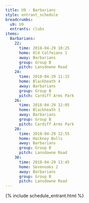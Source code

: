 ```yaml
---
title: U9 - Barbarians
style: entrant_schedule
breadcrumbs:
  u9: U9
  entrants: clubs
items:
  Barbarians:
    22:
      time: 2018-04-29 10:25
      home: Old Colfeians 1
      away: Barbarians
      group: Group B
      pitch: Lansdowne Road
    24:
      time: 2018-04-29 11:15
      home: Blackheath 4
      away: Barbarians
      group: Group B
      pitch: Cardiff Arms Park
    26:
      time: 2018-04-29 12:05
      home: Blackheath 1
      away: Barbarians
      group: Group B
      pitch: Cardiff Arms Park
    28:
      time: 2018-04-29 12:55
      home: Hackney Bulls
      away: Barbarians
      group: Group B
      pitch: Lansdowne Road
    30:
      time: 2018-04-29 13:45
      home: Sevenoaks 2
      away: Barbarians
      group: Group B
      pitch: Lansdowne Road
---
```


{% include schedule_entrant.html %}
